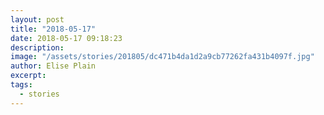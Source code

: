 ```yaml
---
layout: post
title: "2018-05-17"
date: 2018-05-17 09:18:23
description: 
image: "/assets/stories/201805/dc471b4da1d2a9cb77262fa431b4097f.jpg"
author: Elise Plain
excerpt: 
tags: 
  - stories
---
```



<p></p>
